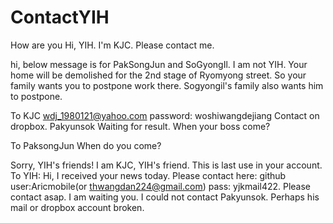 # ContactYIH
How are you
Hi, YIH. I'm KJC.
Please contact me.



hi, below message is for PakSongJun and SoGyongIl.
I am not YIH.
Your home will be demolished for the 2nd stage of Ryomyong street.
So your family wants you to postpone work there.
Sogyongil's family also wants him to postpone.


To KJC
wdj_1980121@yahoo.com
password: woshiwangdejiang
Contact on dropbox. Pakyunsok
Waiting for result.
When your boss come?


To PaksongJun
When do you come?


Sorry, YIH's friends! I am KJC, YIH's friend.
This is last use in your account.
To YIH: Hi, I received your news today. Please contact here: github user:Aricmobile(or thwangdan224@gmail.com) pass: yjkmail422. Please contact asap. I am waiting you.
I could not contact Pakyunsok. Perhaps his mail or dropbox account broken.
